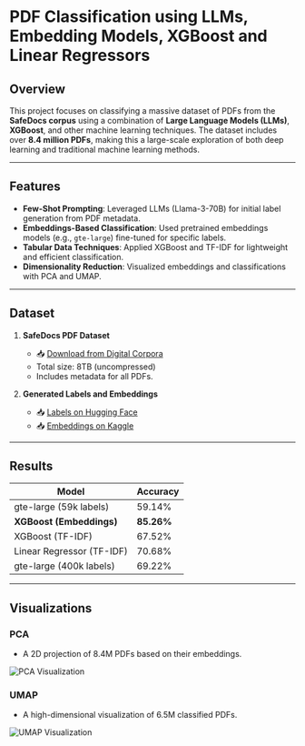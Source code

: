 # PDF Classification using LLMs, Embedding Models, XGBoost and Linear Regressors

## Overview

This project focuses on classifying a massive dataset of PDFs from the **SafeDocs corpus** using a combination of **Large Language Models (LLMs)**, **XGBoost**, and other machine learning techniques. The dataset includes over **8.4 million PDFs**, making this a large-scale exploration of both deep learning and traditional machine learning methods.

---

## Features

- **Few-Shot Prompting**: Leveraged LLMs (Llama-3-70B) for initial label generation from PDF metadata.
- **Embeddings-Based Classification**: Used pretrained embeddings models (e.g., `gte-large`) fine-tuned for specific labels.
- **Tabular Data Techniques**: Applied XGBoost and TF-IDF for lightweight and efficient classification.
- **Dimensionality Reduction**: Visualized embeddings and classifications with PCA and UMAP.

---

## Dataset

1. **SafeDocs PDF Dataset**  
   - 📥 [Download from Digital Corpora](https://corp.digitalcorpora.org/corpora/files/CC-MAIN-2021-31-PDF-UNTRUNCATED/)  
   - Total size: 8TB (uncompressed)  
   - Includes metadata for all PDFs.

2. **Generated Labels and Embeddings**  
   - 📥 [Labels on Hugging Face](https://huggingface.co/datasets/snats/url-classifications)  
   - 📥 [Embeddings on Kaggle](https://www.kaggle.com/datasets/santiagopedroza/url-embeddings-cc-provenance)  

---

## Results

| **Model**                      | **Accuracy** |  
|--------------------------------|--------------|  
| gte-large (59k labels)         | 59.14%       |  
| **XGBoost (Embeddings)**       | **85.26%**   |  
| XGBoost (TF-IDF)               | 67.52%       |  
| Linear Regressor (TF-IDF)      | 70.68%       |  
| gte-large (400k labels)        | 69.22%       |  

---

## Visualizations

### PCA
- A 2D projection of 8.4M PDFs based on their embeddings.

![PCA Visualization](./assets/pca_visualization_8448751_samples.png)

### UMAP
- A high-dimensional visualization of 6.5M classified PDFs.

![UMAP Visualization](./assets/umap_visualization_6500000_samples.png)

